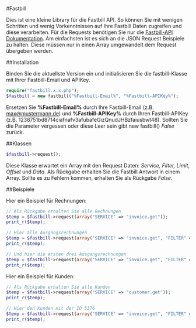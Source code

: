 #Fastbill

Dies ist eine kleine Library für die Fastbill API.
So können Sie mit wenigen Schritten und wenig Vorkenntnissen auf Ihre Fastbill Daten zugreifen und diese verarbeiten. Für die Requests benötigen Sie nur die [Fastbill-API Dokumentation](http://www.fastbill.com/api/ "Fastbill API Dokumentation"). Am einfachsten ist es sich an die JSON Request Beispiele zu halten. Diese müssen nur in einen Array umgewandelt dem Request übergeben werden.



##Installation

Binden Sie die aktuellste Version ein und initialisieren Sie die fastbill-Klasse mit Ihrer Fastbill-Email und APIKey.

``` php
require("fastbill.x.x.php");
$fastbill = new fastbill("%Fastbill-Email%", "%Fastbill-APIKey%");
```
Ersetzen Sie **%Fastbill-Email%** durch Ihre Fastbill-Email (z.B. max@mustermann.de) und **%Fastbill-APIKey%** durch Ihren Fastbill-APIKey (z.B. 1238751bd8714ciafnafv3afubafeGizQnudJHBzfaiusbwt48). Sollten Sie die Parameter vergessen oder diese Leer sein gibt new fastbill() *False* zurück.



##Klassen

``` php
$fastbill->request();
```
Diese Klasse erwartet ein Array mit den Request Daten: *Service, Filter, Limit, Offset* und *Data*.
Als Rückgabe erhalten Sie die Fastbill Antwort in einem Array.
Sollte es zu Fehlern kommen, erhalten Sie als Rückgabe *False*.



##Beispiele

Hier ein Beispiel für Rechnungen:
``` php
// Als Rückgabe erhalten Sie alle Rechnungen
$temp = $fastbill->request(array("SERVICE" => "invoice.get"));
print_r($temp);

// Hier alle Ausgangsrechnungen
$temp = $fastbill->request(array("SERVICE" => "invoice.get", "FILTER" => array("TYPE" => "outgoing")));
print_r($temp);

// Und hier die ersten drei Ausgangsrechnungen
$temp = $fastbill->request(array("SERVICE" => "invoice.get", "FILTER" => array("TYPE" => "outgoing"), "LIMIT" => 3));
print_r($temp);
```

Hier ein Beispiel für Kunden:
``` php
// Als Rückgabe erhalten Sie alle Kunden
$temp = $fastbill->request(array("SERVICE" => "customer.get"));
print_r($temp);

// Hier den Kunden mit der ID 5376
$temp = $fastbill->request(array("SERVICE" => "invoice.get", "FILTER" => array("CUSTOMER_ID" => 5376)));
print_r($temp);
```

